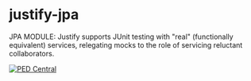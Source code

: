 # justify-jpa
JPA MODULE: Justify supports JUnit testing with "real" (functionally equivalent) services, relegating mocks to the role of servicing reluctant collaborators.


<a href="http://pedcentral.com/justify/" target="_blank">
<img src="http://i1.wp.com/pedcentral.com/wp-content/uploads/2015/01/Justify-e1457816173825.png" alt="PED Central">
</a>
